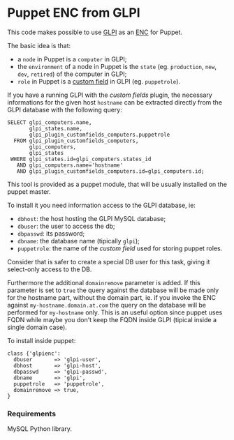# Puppet ENC from GLPI

This code makes possible to use [GLPI](http://www.glpi-project.org/spip.php?lang=en) as an [ENC](https://docs.puppetlabs.com/guides/external_nodes.html) for Puppet.

The basic idea is that:
 
 - a `node` in Puppet is a `computer` in GLPI;
 - the `environment` of a node in Puppet is the `state` (eg. `production`, `new`, `dev`, `retired`) of the computer in GLPI;
 - `role` in Puppet is a [custom field](http://www.glpi-project.org/wiki/doku.php?id=en:plugins:customfields_use) in GLPI (eg. `puppetrole`).

If you have a running GLPI with the *custom fields* plugin,
the necessary informations for the given host `hostname` can be extracted directly from the GLPI database with the following query:

    SELECT glpi_computers.name,
           glpi_states.name,
           glpi_plugin_customfields_computers.puppetrole 
      FROM glpi_plugin_customfields_computers,
           glpi_computers,
           glpi_states
     WHERE glpi_states.id=glpi_computers.states_id
       AND glpi_computers.name='hostname'
       AND glpi_plugin_customfields_computers.id=glpi_computers.id;


This tool is provided as a puppet module, that will be usually installed on the puppet master.

To install it you need information access to the GLPI database, ie:

 - `dbhost`: the host hosting the GLPI MySQL database;
 - `dbuser`: the user to access the db;
 - `dbpasswd`: its password;
 - `dbname`: the database name (tipically `glpi`);
 - `puppetrole`: the name of the *custom field* used for storing puppet roles.

Consider that is safer to create a special DB user for this task, giving it select-only access to the DB.

Furthermore the additional `domainremove` parameter is added. If this parameter is set to `true`
the query against the database will be made only for the hostname part, without the domain part, ie. if 
you invoke the ENC against `my-hostname.domain.at.com` the query on the database will be performed for
`my-hostname` only. This is an useful option since puppet uses FQDN while maybe you don't keep the FQDN
inside GLPI (tipical inside a single domain case).

To install inside puppet:

    class {'glpienc':
   	  dbuser       => 'glpi-user',
	  dbhost       => 'glpi-host',
	  dbpasswd     => 'glpi-passwd',
	  dbname       => 'glpi',
	  puppetrole   => 'puppetrole',
	  domainremove => true,
    }


### Requirements

MySQL Python library.